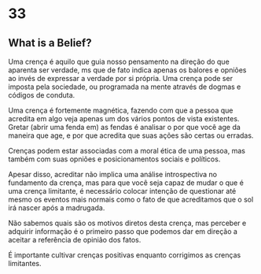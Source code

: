 # 33

## What is a Belief?

Uma crença é aquilo que guia nosso pensamento na direção do que aparenta ser verdade, ms que de fato indica apenas os balores e opniões ao invés de expressar a verdade por si própria. Uma crença pode ser imposta pela sociedade, ou programada na mente através de dogmas e códigos de conduta.

Uma crença é fortemente magnética, fazendo com que a pessoa que acredita em algo veja apenas um dos vários pontos de vista existentes. Gretar (abrir uma fenda em) as fendas é analisar o por que você age da maneira que age, e por que acredita que suas ações são certas ou erradas.

Crenças podem estar associadas com a moral ética de uma pessoa, mas também com suas opniões e posicionamentos sociais e políticos.

Apesar disso, acreditar não implica uma análise introspectiva no fundamento da crença, mas para que você seja capaz de mudar o que é uma crença limitante, é necessário colocar intenção de questionar até mesmo os eventos mais normais como o fato de que acreditamos que o sol irá nascer após a madrugada.

Não sabemos quais são os motivos diretos desta crença, mas perceber e adquirir informação é o primeiro passo que podemos dar em direção a aceitar a referência de opinião dos fatos.

É importante cultivar crenças positivas enquanto corrigimos as crenças limitantes.
